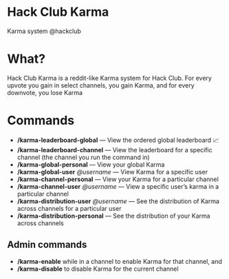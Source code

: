 # Hack Club Karma
Karma system @hackclub

# What?
Hack Club Karma is a reddit-like Karma system for Hack Club.
For every upvote you gain in select channels, you gain Karma, and for every downvote, you lose Karma

# Commands
- **/karma-leaderboard-global** — View the ordered global leaderboard :chart_with_upwards_trend:
- **/karma-leaderboard-channel** — View the leaderboard for a specific channel (the channel you run the command in)
- **/karma-global-personal** — View your global Karma
- **/karma-global-user** _@username_ — View Karma for a specific user
- **/karma-channel-personal** — View your Karma for a particular channel
- **/karma-channel-user** _@username_ — View a specific user’s karma in a particular channel
- **/karma-distribution-user** _@username_ — See the distribution of Karma across channels for a particular user
- **/karma-distribution-personal** — See the distribution of your Karma across channels

## Admin commands

- **/karma-enable** while in a channel to enable Karma for that channel, and
- **/karma-disable** to disable Karma for the current channel

